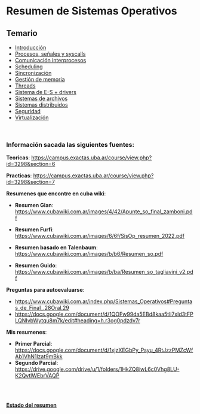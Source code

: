 <h1>Resumen de Sistemas Operativos </h1>

<h2>Temario</h2>

* [Introducción](Resumenes/00%20-%20Introducci%C3%B3n.md)
* [Procesos, señales y syscalls](Resumenes/01%20-%20Procesos%2C%20se%C3%B1ales%20y%20syscalls.md)
* [Comunicación interprocesos](Resumenes/02%20-%20Comunicaci%C3%B3n%20interprocesos.md)
* [Scheduling](Resumenes/03%20-%20Scheduling.md)
* [Sincronización](Resumenes/04%20-%20Sincronizaci%C3%B3n.md)
* [Gestión de memoria](Resumenes/05%20-%20Gesti%C3%B3n%20de%20memoria.md)
* [Threads](Resumenes/06%20-%20Threads.md)
* [Sistema de E-S + drivers](Resumenes/07%20-%20Sistema%20de%20E-S%20%2B%20drivers.md)
* [Sistemas de archivos](Resumenes/08%20-%20Sistemas%20de%20archivos.md)
* [Sistemas distribuidos](Resumenes/09%20-%20Sistemas%20distribuidos.md)
* [Seguridad](Resumenes/10%20-%20Seguridad.md)
* [Virtualización](Resumenes/11%20-%20Virtualizaci%C3%B3n.md)

<br>

<h3>Información sacada las siguientes fuentes:</h3>

**Teoricas**: https://campus.exactas.uba.ar/course/view.php?id=3298&section=6

**Practicas**: https://campus.exactas.uba.ar/course/view.php?id=3298&section=7

**Resumenes que encontre en cuba wiki**: 
* **Resumen Gian**: https://www.cubawiki.com.ar/images/4/42/Apunte_so_final_zamboni.pdf

* **Resumen Furfi**: https://www.cubawiki.com.ar/images/6/6f/SisOp_resumen_2022.pdf

* **Resumen basado en Talenbaum**: https://www.cubawiki.com.ar/images/b/b6/Resumen_so.pdf

* **Resumen Guido**: https://www.cubawiki.com.ar/images/b/ba/Resumen_so_tagliavini_v2.pdf


**Preguntas para autoevaluarse**: 
* https://www.cubawiki.com.ar/index.php/Sistemas_Operativos#Preguntas_de_Final_.28Oral.29 
* https://docs.google.com/document/d/1QOFw99da5EBd8kaa5tli7xId3tFPLQNIvbWytqu8m7k/edit#heading=h.r3og0pdzdv7r


**Mis resumenes**:
* **Primer Parcial**: https://docs.google.com/document/d/1xjzXEGbPy_Psyu_4RtJzzPMZcWfAb1VhN1lzat9mBkk
* **Segundo Parcial**: https://drive.google.com/drive/u/1/folders/1HkZQ8iwL6c0Vhg8LU-K2QvtlWEbrVAQP

<br><br>

[**Estado del resumen**](Resumenes/estado_resumen.md)
